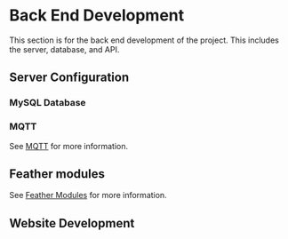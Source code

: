 # Back End Development

This section is for the back end development of the project. This includes the server, database, and API.


## Server Configuration

### MySQL Database

### MQTT

See [MQTT](MQTT.md) for more information.

## Feather modules

See [Feather Modules](Feather-Modules.md) for more information.

## Website Development
